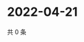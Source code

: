 # 2022-04-21

共 0 条

<!-- BEGIN WEIBO -->
<!-- 最后更新时间 Thu Apr 21 2022 02:18:27 GMT+0800 (China Standard Time) -->

<!-- END WEIBO -->
